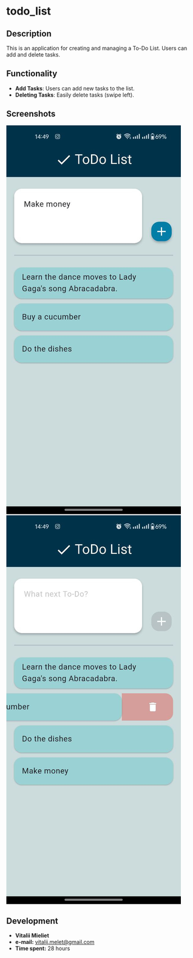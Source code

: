 # todo_list

## Description

This is an application for creating and managing a To-Do List. Users can add and delete tasks.

## Functionality

- **Add Tasks**: Users can add new tasks to the list.
- **Deleting Tasks**: Easily delete tasks (swipe left).

## Screenshots

![Screenshot 1](assets/screensorts/photo_2025-02-13_14-51-43.jpg)
![Screenshot 2](assets/screensorts/photo_2025-02-13_14-52-10.jpg)

## Development

- **Vitalii Mieliet**
- **e-mail:** vitalij.melet@gmail.com
- **Time spent:** 28 hours
